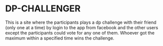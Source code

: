 # DP-CHALLENGER
This is a site where the participants plays a dp challenge with their friend (only one at a time) by login to the app from facebook and the other users except the participants could vote for any one of them. Whoever got the maximum within a specified time wins the challenge. 
